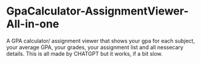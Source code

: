 # GpaCalculator-AssignmentViewer-All-in-one
A GPA calculator/ assignment viewer that shows your gpa for each subject, your average GPA, your grades, your assignment list and all nessecary details. This is all made by CHATGPT but it works, if a bit slow.
